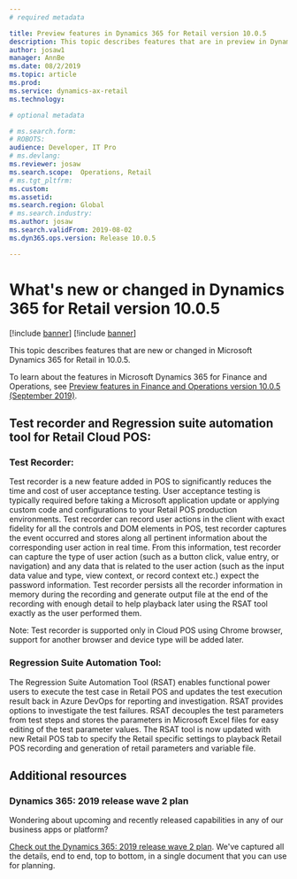 ```yaml
---
# required metadata

title: Preview features in Dynamics 365 for Retail version 10.0.5
description: This topic describes features that are in preview in Dynamics 365 for Retail. 
author: josaw1
manager: AnnBe
ms.date: 08/2/2019
ms.topic: article
ms.prod: 
ms.service: dynamics-ax-retail
ms.technology: 

# optional metadata

# ms.search.form: 
# ROBOTS: 
audience: Developer, IT Pro
# ms.devlang: 
ms.reviewer: josaw
ms.search.scope:  Operations, Retail
# ms.tgt_pltfrm: 
ms.custom: 
ms.assetid: 
ms.search.region: Global
# ms.search.industry: 
ms.author: josaw
ms.search.validFrom: 2019-08-02
ms.dyn365.ops.version: Release 10.0.5

---
```

# What's new or changed in Dynamics 365 for Retail version 10.0.5

[!include [banner](../../includes/preview-banner.md)]
[!include [banner](../../includes/banner.md)]

This topic describes features that are new or changed in Microsoft Dynamics 365 for Retail in 10.0.5. 

To learn about the features in Microsoft Dynamics 365 for Finance and Operations, see [Preview features in Finance and Operations version 10.0.5 (September 2019)](https://docs.microsoft.com/dynamics365/unified-operations/fin-and-ops/get-started/whats-new-changed-10-0-5).

## Test recorder and Regression suite automation tool for Retail Cloud POS:

  
### Test Recorder:

Test recorder is a new feature added in POS to significantly reduces the time and cost of user acceptance testing. User acceptance testing is typically required before taking a Microsoft application update or applying custom code and configurations to your Retail POS production environments. Test recorder can record user actions in the client with exact fidelity for all the controls and DOM elements in POS, test recorder captures the event occurred and stores along all pertinent information about the corresponding user action in real time. From this information, test recorder can capture the type of user action (such as a button click, value entry, or navigation) and any data that is related to the user action (such as the input data value and type, view context, or record context etc.) expect the password information. Test recorder persists all the recorder information in memory during the recording and generate output file at the end of the recording with enough detail to help playback later using the RSAT tool exactly as the user performed them. 

Note: Test recorder is supported only in Cloud POS using Chrome browser, support for another browser and device type will be added later.

### Regression Suite Automation Tool:
The Regression Suite Automation Tool (RSAT) enables functional power users to execute the test case in Retail POS and updates the test execution result back in Azure DevOps for reporting and investigation. RSAT provides options to investigate the test failures. RSAT decouples the test parameters from test steps and stores the parameters in Microsoft Excel files for easy editing of the test parameter values. The RSAT tool is now updated with new Retail POS tab to specify the Retail specific settings to playback Retail POS recording and generation of retail parameters and variable file.



## Additional resources

### Dynamics 365: 2019 release wave 2 plan

Wondering about upcoming and recently released capabilities in any of our business apps or platform?

[Check out the Dynamics 365: 2019 release wave 2 plan](https://docs.microsoft.com/en-us/dynamics365-release-plan/2019wave2/index). We've captured all the details, end to end, top to bottom, in a single document that you can use for planning.
